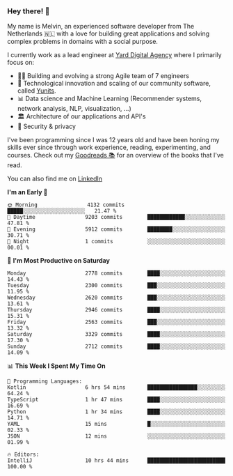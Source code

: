 ### Hey there! 👋

My name is Melvin, an experienced software developer from The Netherlands 🇳🇱 with a love for building great applications and solving complex problems in domains with a social purpose. 

I currently work as a lead engineer at [Yard Digital Agency](https://github.com/yardinternet) where I primarily focus on:

* 👏🏼 Building and evolving a strong Agile team of 7 engineers
* 🚀 Technological innovation and scaling of our community software, called [Yunits](https://www.yunits.com/).
* 📊 Data science and Machine Learning (Recommender systems, network analysis, NLP, visualization, ...)
* 🏛 Architecture of our applications and API's
* 🔐 Security & privacy

I've been programming since I was 12 years old and have been honing my skills ever since through work experience, reading, experimenting, and courses.
Check out my [Goodreads 📚](https://goodreads.com/melvinkoopmans) for an overview of the books that I've read. 

You can also find me on [LinkedIn](https://www.linkedin.com/in/melvinkoopmans)

<!--START_SECTION:waka-->
**I'm an Early 🐤** 

```text
🌞 Morning                4132 commits        █████░░░░░░░░░░░░░░░░░░░░   21.47 % 
🌆 Daytime                9203 commits        ████████████░░░░░░░░░░░░░   47.81 % 
🌃 Evening                5912 commits        ████████░░░░░░░░░░░░░░░░░   30.71 % 
🌙 Night                  1 commits           ░░░░░░░░░░░░░░░░░░░░░░░░░   00.01 % 
```
📅 **I'm Most Productive on Saturday** 

```text
Monday                   2778 commits        ████░░░░░░░░░░░░░░░░░░░░░   14.43 % 
Tuesday                  2300 commits        ███░░░░░░░░░░░░░░░░░░░░░░   11.95 % 
Wednesday                2620 commits        ███░░░░░░░░░░░░░░░░░░░░░░   13.61 % 
Thursday                 2946 commits        ████░░░░░░░░░░░░░░░░░░░░░   15.31 % 
Friday                   2563 commits        ███░░░░░░░░░░░░░░░░░░░░░░   13.32 % 
Saturday                 3329 commits        ████░░░░░░░░░░░░░░░░░░░░░   17.30 % 
Sunday                   2712 commits        ████░░░░░░░░░░░░░░░░░░░░░   14.09 % 
```


📊 **This Week I Spent My Time On** 

```text
💬 Programming Languages: 
Kotlin                   6 hrs 54 mins       ████████████████░░░░░░░░░   64.24 % 
TypeScript               1 hr 47 mins        ████░░░░░░░░░░░░░░░░░░░░░   16.69 % 
Python                   1 hr 34 mins        ████░░░░░░░░░░░░░░░░░░░░░   14.71 % 
YAML                     15 mins             █░░░░░░░░░░░░░░░░░░░░░░░░   02.33 % 
JSON                     12 mins             ░░░░░░░░░░░░░░░░░░░░░░░░░   01.99 % 

🔥 Editors: 
IntelliJ                 10 hrs 44 mins      █████████████████████████   100.00 % 
```


<!--END_SECTION:waka-->
